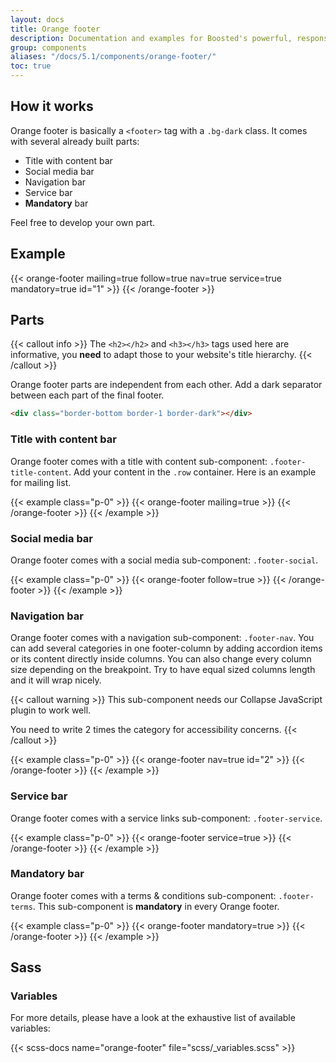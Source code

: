 ```yaml
---
layout: docs
title: Orange footer
description: Documentation and examples for Boosted's powerful, responsive footer. Includes support for branding, navigation and more.
group: components
aliases: "/docs/5.1/components/orange-footer/"
toc: true
---
```


## How it works

Orange footer is basically a `<footer>` tag with a `.bg-dark` class. It comes with several already built parts:
- Title with content bar
- Social media bar
- Navigation bar
- Service bar
- **Mandatory** bar

Feel free to develop your own part.

## Example

{{< orange-footer mailing=true follow=true nav=true service=true mandatory=true id="1" >}}
{{< /orange-footer >}}

## Parts

{{< callout info >}}
The `<h2></h2>` and `<h3></h3>` tags used here are informative, you **need** to adapt those to your website's title hierarchy.
{{< /callout >}}

Orange footer parts are independent from each other. Add a dark separator between each part of the final footer.

```html
<div class="border-bottom border-1 border-dark"></div>
```

### Title with content bar

Orange footer comes with a title with content sub-component: `.footer-title-content`. Add your content in the `.row` container. Here is an example for mailing list.

{{< example class="p-0" >}}
{{< orange-footer mailing=true >}}
{{< /orange-footer >}}
{{< /example >}}

### Social media bar

Orange footer comes with a social media sub-component: `.footer-social`.

{{< example class="p-0" >}}
{{< orange-footer follow=true >}}
{{< /orange-footer >}}
{{< /example >}}

### Navigation bar

Orange footer comes with a navigation sub-component: `.footer-nav`. You can add several categories in one footer-column by adding accordion items or its content directly inside columns. You can also change every column size depending on the breakpoint. Try to have equal sized columns length and it will wrap nicely.

{{< callout warning >}}
This sub-component needs our Collapse JavaScript plugin to work well.

You need to write 2 times the category for accessibility concerns.
{{< /callout >}}

{{< example class="p-0" >}}
{{< orange-footer nav=true id="2" >}}
{{< /orange-footer >}}
{{< /example >}}

### Service bar

Orange footer comes with a service links sub-component: `.footer-service`.

{{< example class="p-0" >}}
{{< orange-footer service=true >}}
{{< /orange-footer >}}
{{< /example >}}

### Mandatory bar

Orange footer comes with a terms & conditions sub-component: `.footer-terms`. This sub-component is **mandatory** in every Orange footer.

{{< example class="p-0" >}}
{{< orange-footer mandatory=true >}}
{{< /orange-footer >}}
{{< /example >}}

## Sass

### Variables

For more details, please have a look at the exhaustive list of available variables:

{{< scss-docs name="orange-footer" file="scss/_variables.scss" >}}
